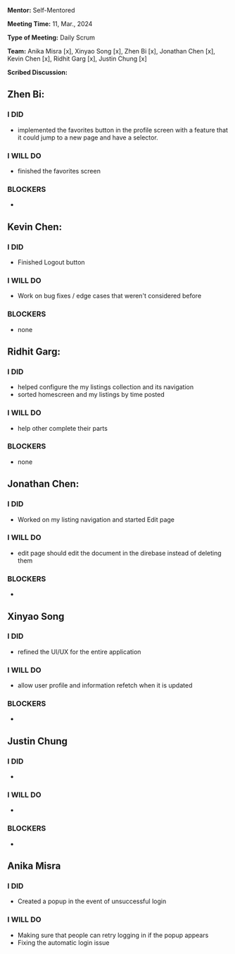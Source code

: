 **Mentor:** Self-Mentored

**Meeting Time:** 11, Mar., 2024

**Type of Meeting:** Daily Scrum

**Team:** Anika Misra [x], Xinyao Song [x], Zhen Bi [x], Jonathan Chen [x], Kevin Chen [x], Ridhit Garg [x], Justin Chung [x]

**Scribed Discussion:**

## **Zhen Bi:**  
### **I DID**  
- implemented the favorites button in the profile screen with a feature that it could jump to a new page and have a selector.

### **I WILL DO**  
- finished the favorites screen

### **BLOCKERS**  
- 

## **Kevin Chen:**  
### **I DID**  
- Finished Logout button

### **I WILL DO**  
- Work on bug fixes / edge cases that weren't considered before

### **BLOCKERS**  
- none

## **Ridhit Garg:**  
### **I DID**  
- helped configure the my listings collection and its navigation
- sorted homescreen and my listings by time posted

### **I WILL DO**  
- help other complete their parts

### **BLOCKERS**  
- none

## **Jonathan Chen:**  
### **I DID**  
- Worked on my listing navigation and started Edit page

### **I WILL DO**  
- edit page should edit the document in the direbase instead of deleting them

### **BLOCKERS**  
- 

## **Xinyao Song**  
### **I DID**  
- refined the UI/UX for the entire application

### **I WILL DO**  
- allow user profile and information refetch when it is updated

### **BLOCKERS**  
-

## **Justin Chung**  
### **I DID**  
- 

### **I WILL DO**  
- 

### **BLOCKERS**  
-
## **Anika Misra**  
### **I DID**  
- Created a popup in the event of unsuccessful login

### **I WILL DO**  
- Making sure that people can retry logging in if the popup appears
- Fixing the automatic login issue
